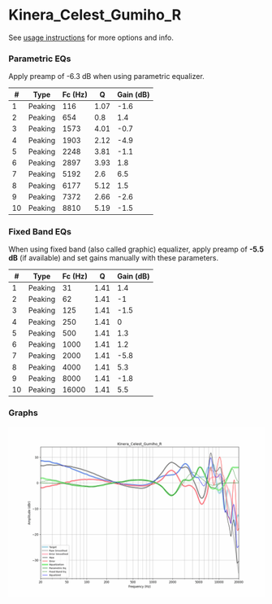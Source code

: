 # Kinera_Celest_Gumiho_R
See [usage instructions](https://github.com/jaakkopasanen/AutoEq#usage) for more options and info.

### Parametric EQs
Apply preamp of -6.3 dB when using parametric equalizer.

|   # | Type    |   Fc (Hz) |    Q |   Gain (dB) |
|-----|---------|-----------|------|-------------|
|   1 | Peaking |       116 | 1.07 |        -1.6 |
|   2 | Peaking |       654 | 0.8  |         1.4 |
|   3 | Peaking |      1573 | 4.01 |        -0.7 |
|   4 | Peaking |      1903 | 2.12 |        -4.9 |
|   5 | Peaking |      2248 | 3.81 |        -1.1 |
|   6 | Peaking |      2897 | 3.93 |         1.8 |
|   7 | Peaking |      5192 | 2.6  |         6.5 |
|   8 | Peaking |      6177 | 5.12 |         1.5 |
|   9 | Peaking |      7372 | 2.66 |        -2.6 |
|  10 | Peaking |      8810 | 5.19 |        -1.5 |

### Fixed Band EQs
When using fixed band (also called graphic) equalizer, apply preamp of **-5.5 dB** (if available) and set gains manually with these parameters.

|   # | Type    |   Fc (Hz) |    Q |   Gain (dB) |
|-----|---------|-----------|------|-------------|
|   1 | Peaking |        31 | 1.41 |         1.4 |
|   2 | Peaking |        62 | 1.41 |        -1   |
|   3 | Peaking |       125 | 1.41 |        -1.5 |
|   4 | Peaking |       250 | 1.41 |         0   |
|   5 | Peaking |       500 | 1.41 |         1.3 |
|   6 | Peaking |      1000 | 1.41 |         1.2 |
|   7 | Peaking |      2000 | 1.41 |        -5.8 |
|   8 | Peaking |      4000 | 1.41 |         5.3 |
|   9 | Peaking |      8000 | 1.41 |        -1.8 |
|  10 | Peaking |     16000 | 1.41 |         5.5 |

### Graphs
![](./Kinera_Celest_Gumiho_R.png)
